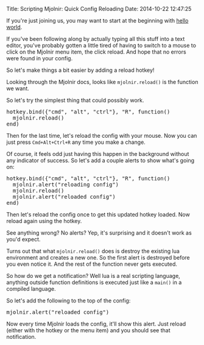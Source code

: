 Title: Scripting Mjolnir: Quick Config Reloading 
Date: 2014-10-22 12:47:25


If you're just joining us, you may want to start at the beginning with [hello world](http://blog.josephholsten.com/post/scripting-your-mac-getting-started).

If you've been following along by actually typing all this stuff into a text editor, you've probably gotten a little tired of having to switch to a mouse to click on the Mjolnir menu item, the click reload. And hope that no errors were found in your config.

So let's make things a bit easier by adding a reload hotkey!

Looking through the Mjolnir docs, looks like `mjolnir.reload()` is the function we want.

So let's try the simplest thing that could possibly work.

<?prettify language=lua?>
<pre class=prettyprint>
hotkey.bind({"cmd", "alt", "ctrl"}, "R", function()
  mjolnir.reload()
end)
</pre>

Then for the last time, let's reload the config with your mouse. Now you can just press `Cmd+Alt+Ctrl+R` any time you make a change.

Of course, it feels odd just having this happen in the background without any indicator of success. So let's add a couple alerts to show what's going on:

<?prettify language=lua?>
<pre class=prettyprint>
hotkey.bind({"cmd", "alt", "ctrl"}, "R", function()
  mjolnir.alert("reloading config")
  mjolnir.reload()
  mjolnir.alert("reloaded config")
end)
</pre>

Then let's reload the config once to get this updated hotkey loaded. Now reload again using the hotkey.

See anything wrong? No alerts? Yep, it's surprising and it doesn't work as you'd expect.

Turns out that what `mjolnir.reload()` does is destroy the existing lua environment and creates a new one. So the first alert is destroyed before you even notice it. And the rest of the function never gets executed.

So how do we get a notification? Well lua is a real scripting language, anything outside function definitions is executed just like a `main()` in a compiled language.

So let's add the following to the top of the config:

<?prettify language=lua?>
<pre class=prettyprint>
mjolnir.alert("reloaded config")
</pre>

Now every time Mjolnir loads the config, it'll show this alert. Just reload (either with the hotkey or the menu item) and you should see that notification.
 
